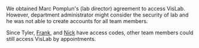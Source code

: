 We obtained Marc Pomplun's (lab director) agreement to access VisLab.
However, department administrator might consider the security of lab and he was not able to create accounts for all team members.

Since Tyler, [Frank](Frank.md), and [Nick](Nick.md) have access codes, other team members could still access VisLab by appointments.
